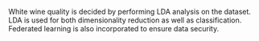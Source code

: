 White wine quality is decided by performing LDA analysis on the dataset.
LDA is used for both dimensionality reduction as well as classification.
Federated learning is also incorporated to ensure data security.
